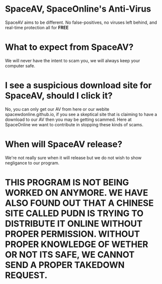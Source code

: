 # SpaceAV, SpaceOnline's Anti-Virus
SpaceAV aims to be different. No false-positives, no viruses left behind, and real-time protection all for **FREE**
# What to expect from SpaceAV?
We will never have the intent to scam you, we will always keep your computer safe.
# I see a suspicious download site for SpaceAV, should I click it?
No, you can only get our AV from here or our webite spacewdonline.github.io, if you see a skeptical site that is claiming to have a download to our AV then you may be getting scammed. Here at SpaceOnline we want to contribute in stopping these kinds of scams.
# When will SpaceAV release?
We're not really sure when it will release but we do not wish to show negligance to our program.
# THIS PROGRAM IS NOT BEING WORKED ON ANYMORE. WE HAVE ALSO FOUND OUT THAT A CHINESE SITE CALLED PUDN IS TRYING TO DISTRIBUTE IT ONLINE WITHOUT PROPER PERMISSION. WITHOUT PROPER KNOWLEDGE OF WETHER OR NOT ITS SAFE, WE CANNOT SEND A PROPER TAKEDOWN REQUEST.
